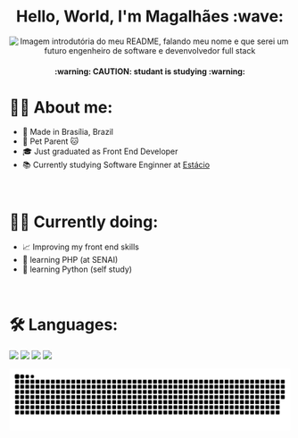<h1 align="center">Hello, World, I'm Magalhães :wave:</h1>

<div align="center">
  <img src="https://user-images.githubusercontent.com/107576199/200138804-0be21a2d-73e3-4899-b6d8-101ed373258e.jpg" alt="Imagem introdutória do meu README, falando meu nome e que serei um futuro engenheiro de software e devenvolvedor full stack" width="850px">
</div>

<h4 align="center"> :warning: CAUTION: studant is studying :warning: </h4>

# :man_technologist: About me:
- 📌 Made in Brasília, Brazil
- 🐶 Pet Parent 🐱
- 🎓 Just graduated as Front End Developer
- 📚 Currently studying Software Enginner at <a href="https://estacio.br" target="_blank">Estácio</a>
</br>

# 👨‍🎓 Currently doing:
- 📈 Improving my front end skills
- 🐘 learning PHP (at SENAI)
- 🐍 learning Python (self study)
</br>

# 🛠 Languages:
<div display="flex">
  <img src="https://cdn.jsdelivr.net/gh/devicons/devicon/icons/html5/html5-original.svg" width="50px"/>
  <img src="https://cdn.jsdelivr.net/gh/devicons/devicon/icons/css3/css3-original.svg" width="50px"/>
  <img src="https://cdn.jsdelivr.net/gh/devicons/devicon/icons/javascript/javascript-original.svg" width="50px"/>
  <img src="https://cdn.jsdelivr.net/gh/devicons/devicon/icons/python/python-original.svg" width="50px"/>
</div>

![snake gif](https://github.com/dropeMag/dropeMag/blob/output/github-contribution-grid-snake.svg)
